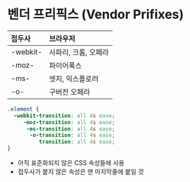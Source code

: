 # 벤더 프리픽스 (Vendor Prifixes)
<table>
<thead>
<tr>
<th align="left">접두사</th>
<th align="left">브라우저</th>
</tr>
</thead>
<tbody>
<tr>
<td align="left">-webkit-</td>
<td align="left">사파리, 크롬, 오페라</td>
</tr>
<tr>
<td align="left">-moz-</td>
<td align="left">파이어폭스</td>
</tr>
<tr>
<td align="left">-ms-</td>
<td align="left">엣지, 익스플로러</td>
</tr>
<tr>
<td align="left">-o-</td>
<td align="left">구버전 오페라</td>
</tr>
</tbody>
</table>

```css
.element {
  -webkit-transition: all 4s ease;
     -moz-transition: all 4s ease;
      -ms-transition: all 4s ease;
       -o-transition: all 4s ease;
          transition: all 4s ease;
}
```
* 아직 표준화되지 않은 CSS 속성들에 사용
* 접두사가 붙지 않은 속성은 맨 마지막줄에 붙일 것